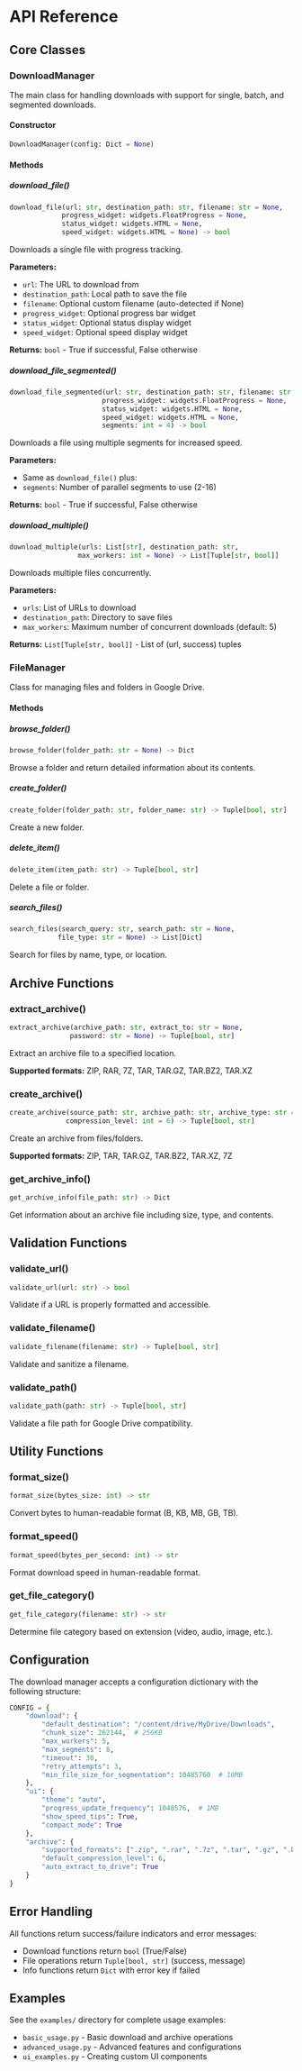 # API Reference

## Core Classes

### DownloadManager

The main class for handling downloads with support for single, batch, and segmented downloads.

#### Constructor
```python
DownloadManager(config: Dict = None)
```

#### Methods

##### download_file()
```python
download_file(url: str, destination_path: str, filename: str = None,
             progress_widget: widgets.FloatProgress = None,
             status_widget: widgets.HTML = None,
             speed_widget: widgets.HTML = None) -> bool
```

Downloads a single file with progress tracking.

**Parameters:**
- `url`: The URL to download from
- `destination_path`: Local path to save the file
- `filename`: Optional custom filename (auto-detected if None)
- `progress_widget`: Optional progress bar widget
- `status_widget`: Optional status display widget
- `speed_widget`: Optional speed display widget

**Returns:** `bool` - True if successful, False otherwise

##### download_file_segmented()
```python
download_file_segmented(url: str, destination_path: str, filename: str = None,
                       progress_widget: widgets.FloatProgress = None,
                       status_widget: widgets.HTML = None,
                       speed_widget: widgets.HTML = None,
                       segments: int = 4) -> bool
```

Downloads a file using multiple segments for increased speed.

**Parameters:**
- Same as `download_file()` plus:
- `segments`: Number of parallel segments to use (2-16)

**Returns:** `bool` - True if successful, False otherwise

##### download_multiple()
```python
download_multiple(urls: List[str], destination_path: str, 
                 max_workers: int = None) -> List[Tuple[str, bool]]
```

Downloads multiple files concurrently.

**Parameters:**
- `urls`: List of URLs to download
- `destination_path`: Directory to save files
- `max_workers`: Maximum number of concurrent downloads (default: 5)

**Returns:** `List[Tuple[str, bool]]` - List of (url, success) tuples

### FileManager

Class for managing files and folders in Google Drive.

#### Methods

##### browse_folder()
```python
browse_folder(folder_path: str = None) -> Dict
```

Browse a folder and return detailed information about its contents.

##### create_folder()
```python
create_folder(folder_path: str, folder_name: str) -> Tuple[bool, str]
```

Create a new folder.

##### delete_item()
```python
delete_item(item_path: str) -> Tuple[bool, str]
```

Delete a file or folder.

##### search_files()
```python
search_files(search_query: str, search_path: str = None, 
            file_type: str = None) -> List[Dict]
```

Search for files by name, type, or location.

## Archive Functions

### extract_archive()
```python
extract_archive(archive_path: str, extract_to: str = None, 
               password: str = None) -> Tuple[bool, str]
```

Extract an archive file to a specified location.

**Supported formats:** ZIP, RAR, 7Z, TAR, TAR.GZ, TAR.BZ2, TAR.XZ

### create_archive()
```python
create_archive(source_path: str, archive_path: str, archive_type: str = 'zip',
              compression_level: int = 6) -> Tuple[bool, str]
```

Create an archive from files/folders.

**Supported formats:** ZIP, TAR, TAR.GZ, TAR.BZ2, TAR.XZ, 7Z

### get_archive_info()
```python
get_archive_info(file_path: str) -> Dict
```

Get information about an archive file including size, type, and contents.

## Validation Functions

### validate_url()
```python
validate_url(url: str) -> bool
```

Validate if a URL is properly formatted and accessible.

### validate_filename()
```python
validate_filename(filename: str) -> Tuple[bool, str]
```

Validate and sanitize a filename.

### validate_path()
```python
validate_path(path: str) -> Tuple[bool, str]
```

Validate a file path for Google Drive compatibility.

## Utility Functions

### format_size()
```python
format_size(bytes_size: int) -> str
```

Convert bytes to human-readable format (B, KB, MB, GB, TB).

### format_speed()
```python
format_speed(bytes_per_second: int) -> str
```

Format download speed in human-readable format.

### get_file_category()
```python
get_file_category(filename: str) -> str
```

Determine file category based on extension (video, audio, image, etc.).

## Configuration

The download manager accepts a configuration dictionary with the following structure:

```python
CONFIG = {
    "download": {
        "default_destination": "/content/drive/MyDrive/Downloads",
        "chunk_size": 262144,  # 256KB
        "max_workers": 5,
        "max_segments": 8,
        "timeout": 30,
        "retry_attempts": 3,
        "min_file_size_for_segmentation": 10485760  # 10MB
    },
    "ui": {
        "theme": "auto",
        "progress_update_frequency": 1048576,  # 1MB
        "show_speed_tips": True,
        "compact_mode": True
    },
    "archive": {
        "supported_formats": [".zip", ".rar", ".7z", ".tar", ".gz", ".bz2", ".xz"],
        "default_compression_level": 6,
        "auto_extract_to_drive": True
    }
}
```

## Error Handling

All functions return success/failure indicators and error messages:

- Download functions return `bool` (True/False)
- File operations return `Tuple[bool, str]` (success, message)
- Info functions return `Dict` with error key if failed

## Examples

See the `examples/` directory for complete usage examples:
- `basic_usage.py` - Basic download and archive operations
- `advanced_usage.py` - Advanced features and configurations
- `ui_examples.py` - Creating custom UI components
